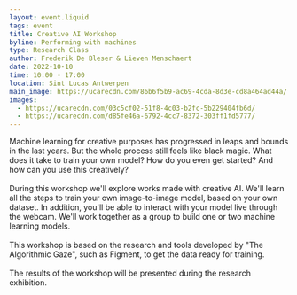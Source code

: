 ```yaml
---
layout: event.liquid
tags: event
title: Creative AI Workshop
byline: Performing with machines
type: Research Class
author: Frederik De Bleser & Lieven Menschaert
date: 2022-10-10
time: 10:00 - 17:00
location: Sint Lucas Antwerpen
main_image: https://ucarecdn.com/86b6f5b9-ac69-4cda-8d3e-cd8a464ad44a/
images:
  - https://ucarecdn.com/03c5cf02-51f8-4c03-b2fc-5b229404fb6d/
  - https://ucarecdn.com/d85fe46a-6792-4cc7-8372-303ff1fd5777/
---
```

Machine learning for creative purposes has progressed in leaps and bounds in the last years. But the whole process still feels like black magic. What does it take to train your own model? How do you even get started? And how can you use this creatively?\
\
During this workshop we'll explore works made with creative AI. We'll learn all the steps to train your own image-to-image model, based on your own dataset. In addition, you'll be able to interact with your model live through the webcam. We'll work together as a group to build one or two machine learning models.\
\
This workshop is based on the research and tools developed by "The Algorithmic Gaze", such as Figment, to get the data ready for training.\
\
The results of the workshop will be presented during the research exhibition.